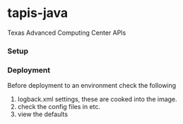 # tapis-java
Texas Advanced Computing Center APIs


### Setup

### Deployment 
Before deployment to an environment check the following
1. logback.xml settings, these are cooked into the image.
2. check the config files in etc.
3. view the defaults


  